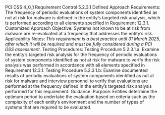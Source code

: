 PCI DSS 4_0_1 Requirement Control 5.2.3.1 Defined Approach Requirements: The frequency of periodic evaluations of system components identified as not at risk for malware is defined in the entity’s targeted risk analysis, which is performed according to all elements specified in Requirement 12.3.1. Customized Approach Objective: Systems not known to be at risk from malware are re-evaluated at a frequency that addresses the entity’s risk. Applicability Notes: _This requirement is a best practice until 31 March_ _2025, after which it will be required and must be_ _fully considered during a PCI DSS assessment._ Testing Procedures: Testing Procedure 5.2.3.1.a: Examine the entity’s targeted risk analysis for the frequency of periodic evaluations of system components identified as not at risk for malware to verify the risk analysis was performed in accordance with all elements specified in Requirement 12.3.1. Testing Procedure 5.2.3.1.b: Examine documented results of periodic evaluations of system components identified as not at risk for malware and interview personnel to verify that evaluations are performed at the frequency defined in the entity’s targeted risk analysis performed for this requirement. Guidance: Purpose: Entities determine the optimum period to undertake the evaluation based on criteria such as the complexity of each entity’s environment and the number of types of systems that are required to be evaluated.